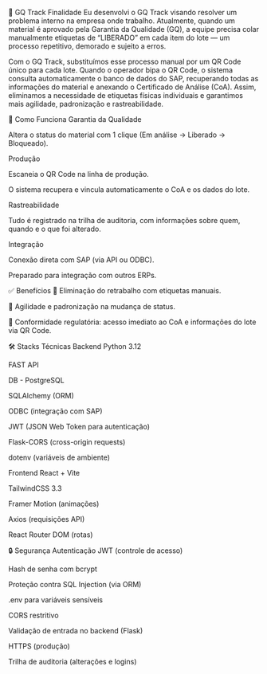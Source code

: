🎯 GQ Track
Finalidade
Eu desenvolvi o GQ Track visando resolver um problema interno na empresa onde trabalho.
Atualmente, quando um material é aprovado pela Garantia da Qualidade (GQ), a equipe precisa colar manualmente etiquetas de “LIBERADO” em cada item do lote — um processo repetitivo, demorado e sujeito a erros.

Com o GQ Track, substituímos esse processo manual por um QR Code único para cada lote.
Quando o operador bipa o QR Code, o sistema consulta automaticamente o banco de dados do SAP, recuperando todas as informações do material e anexando o Certificado de Análise (CoA).
Assim, eliminamos a necessidade de etiquetas físicas individuais e garantimos mais agilidade, padronização e rastreabilidade.

🚀 Como Funciona
Garantia da Qualidade

Altera o status do material com 1 clique (Em análise → Liberado → Bloqueado).

Produção

Escaneia o QR Code na linha de produção.

O sistema recupera e vincula automaticamente o CoA e os dados do lote.

Rastreabilidade

Tudo é registrado na trilha de auditoria, com informações sobre quem, quando e o que foi alterado.

Integração

Conexão direta com SAP (via API ou ODBC).

Preparado para integração com outros ERPs.

✅ Benefícios
🔹 Eliminação do retrabalho com etiquetas manuais.

🔹 Agilidade e padronização na mudança de status.

🔹 Conformidade regulatória: acesso imediato ao CoA e informaçôes do lote via QR Code.

🛠 Stacks Técnicas
Backend
Python 3.12

FAST API

 DB - PostgreSQL 

SQLAlchemy (ORM)

ODBC (integração com SAP)

JWT (JSON Web Token para autenticação)

Flask-CORS (cross-origin requests)

dotenv (variáveis de ambiente)

Frontend
React + Vite

TailwindCSS 3.3

Framer Motion (animações)

Axios (requisições API)

React Router DOM (rotas)

🔒 Segurança
Autenticação JWT (controle de acesso)

Hash de senha com bcrypt

Proteção contra SQL Injection (via ORM)

.env para variáveis sensíveis

CORS restritivo

Validação de entrada no backend (Flask)

HTTPS (produção)

Trilha de auditoria (alterações e logins)

